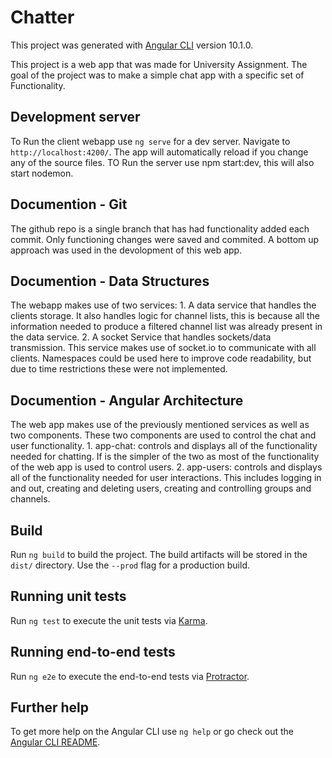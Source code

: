 # Chatter

This project was generated with [Angular CLI](https://github.com/angular/angular-cli) version 10.1.0.

This project is a web app that was made for University Assignment. The goal of the project was to make a simple chat app with a specific set of Functionality.

## Development server

To Run the client webapp use `ng serve` for a dev server. Navigate to `http://localhost:4200/`. The app will automatically reload if you change any of the source files.
TO Run the server use npm start:dev, this will also start nodemon.

## Documention - Git
The github repo is a single branch that has had functionality added each commit. Only functioning changes were saved and commited. A bottom up approach was used in the devolopment of this web app.

## Documention - Data Structures
The webapp makes use of two services:
	1. A data service that handles the clients storage. It also handles logic for channel lists, this is because all the information needed to produce a filtered channel list was already present in the data service.
	2. A socket Service that handles sockets/data transmission. This service makes use of socket.io to communicate with all clients. Namespaces could be used here to improve code readability, but due to time restrictions these were not implemented. 

## Documention - Angular Architecture 
The web app makes use of the previously mentioned services as well as two components. These two components are used to control the chat and user functionality.
	1. app-chat: controls and displays all of the functionality needed for chatting. If is the simpler of the two as most of the functionality of the web app is used to control users.
	2. app-users: controls and displays all of the functionality needed for user interactions. This includes logging in and out, creating and deleting users, creating and controlling groups and channels.


## Build

Run `ng build` to build the project. The build artifacts will be stored in the `dist/` directory. Use the `--prod` flag for a production build.

## Running unit tests

Run `ng test` to execute the unit tests via [Karma](https://karma-runner.github.io).

## Running end-to-end tests

Run `ng e2e` to execute the end-to-end tests via [Protractor](http://www.protractortest.org/).

## Further help

To get more help on the Angular CLI use `ng help` or go check out the [Angular CLI README](https://github.com/angular/angular-cli/blob/master/README.md).
